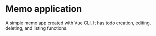 # Memo application
A simple memo app created with Vue CLI.
It has todo creation, editing, deleting, and listing functions.
